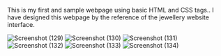 This is my first and sample webpage using basic HTML and CSS tags..
I have designed this webpage by the reference of the jewellery website interface.

![Screenshot (129)](https://github.com/Arunasri09/sample_project/assets/153215942/fb9281f7-f5b5-4429-b4f8-f8e055babf93)
![Screenshot (130)](https://github.com/Arunasri09/sample_project/assets/153215942/483fb947-18db-4188-8d3b-86f67cfcace4)
![Screenshot (131)](https://github.com/Arunasri09/sample_project/assets/153215942/b56520ad-7334-4e54-925c-47194b44007a)
![Screenshot (132)](https://github.com/Arunasri09/sample_project/assets/153215942/0de42115-3eca-4760-a264-214c41b79c1d)
![Screenshot (133)](https://github.com/Arunasri09/sample_project/assets/153215942/eb50c082-7712-4d1c-8b7f-c30f01f2e207)
![Screenshot (134)](https://github.com/Arunasri09/sample_project/assets/153215942/0f748fa2-8caa-46a3-b405-7a4cb042d1aa)
